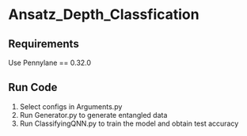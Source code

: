 # Ansatz_Depth_Classfication

## Requirements
Use Pennylane == 0.32.0

## Run Code
1) Select configs in Arguments.py
2) Run Generator.py to generate entangled data
3) Run ClassifyingQNN.py to train the model and obtain test accuracy
